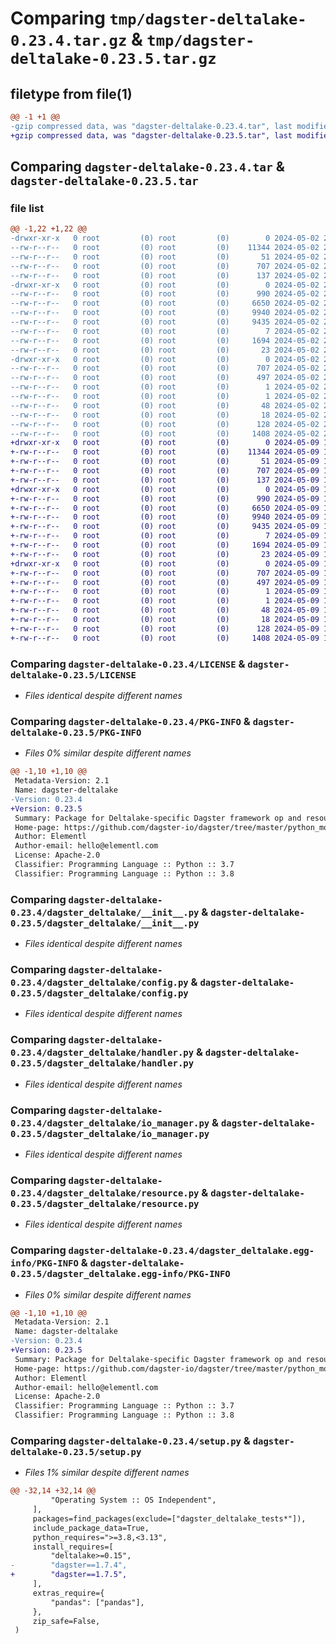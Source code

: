 # Comparing `tmp/dagster-deltalake-0.23.4.tar.gz` & `tmp/dagster-deltalake-0.23.5.tar.gz`

## filetype from file(1)

```diff
@@ -1 +1 @@
-gzip compressed data, was "dagster-deltalake-0.23.4.tar", last modified: Thu May  2 20:43:17 2024, max compression
+gzip compressed data, was "dagster-deltalake-0.23.5.tar", last modified: Thu May  9 17:55:56 2024, max compression
```

## Comparing `dagster-deltalake-0.23.4.tar` & `dagster-deltalake-0.23.5.tar`

### file list

```diff
@@ -1,22 +1,22 @@
-drwxr-xr-x   0 root         (0) root         (0)        0 2024-05-02 20:43:17.155128 dagster-deltalake-0.23.4/
--rw-r--r--   0 root         (0) root         (0)    11344 2024-05-02 20:31:41.000000 dagster-deltalake-0.23.4/LICENSE
--rw-r--r--   0 root         (0) root         (0)       51 2024-05-02 20:31:41.000000 dagster-deltalake-0.23.4/MANIFEST.in
--rw-r--r--   0 root         (0) root         (0)      707 2024-05-02 20:43:17.155128 dagster-deltalake-0.23.4/PKG-INFO
--rw-r--r--   0 root         (0) root         (0)      137 2024-05-02 20:31:41.000000 dagster-deltalake-0.23.4/README.md
-drwxr-xr-x   0 root         (0) root         (0)        0 2024-05-02 20:43:17.151128 dagster-deltalake-0.23.4/dagster_deltalake/
--rw-r--r--   0 root         (0) root         (0)      990 2024-05-02 20:31:41.000000 dagster-deltalake-0.23.4/dagster_deltalake/__init__.py
--rw-r--r--   0 root         (0) root         (0)     6650 2024-05-02 20:31:41.000000 dagster-deltalake-0.23.4/dagster_deltalake/config.py
--rw-r--r--   0 root         (0) root         (0)     9940 2024-05-02 20:31:41.000000 dagster-deltalake-0.23.4/dagster_deltalake/handler.py
--rw-r--r--   0 root         (0) root         (0)     9435 2024-05-02 20:31:41.000000 dagster-deltalake-0.23.4/dagster_deltalake/io_manager.py
--rw-r--r--   0 root         (0) root         (0)        7 2024-05-02 20:31:41.000000 dagster-deltalake-0.23.4/dagster_deltalake/py.typed
--rw-r--r--   0 root         (0) root         (0)     1694 2024-05-02 20:31:41.000000 dagster-deltalake-0.23.4/dagster_deltalake/resource.py
--rw-r--r--   0 root         (0) root         (0)       23 2024-05-02 20:31:41.000000 dagster-deltalake-0.23.4/dagster_deltalake/version.py
-drwxr-xr-x   0 root         (0) root         (0)        0 2024-05-02 20:43:17.155128 dagster-deltalake-0.23.4/dagster_deltalake.egg-info/
--rw-r--r--   0 root         (0) root         (0)      707 2024-05-02 20:43:17.000000 dagster-deltalake-0.23.4/dagster_deltalake.egg-info/PKG-INFO
--rw-r--r--   0 root         (0) root         (0)      497 2024-05-02 20:43:17.000000 dagster-deltalake-0.23.4/dagster_deltalake.egg-info/SOURCES.txt
--rw-r--r--   0 root         (0) root         (0)        1 2024-05-02 20:43:17.000000 dagster-deltalake-0.23.4/dagster_deltalake.egg-info/dependency_links.txt
--rw-r--r--   0 root         (0) root         (0)        1 2024-05-02 20:43:17.000000 dagster-deltalake-0.23.4/dagster_deltalake.egg-info/not-zip-safe
--rw-r--r--   0 root         (0) root         (0)       48 2024-05-02 20:43:17.000000 dagster-deltalake-0.23.4/dagster_deltalake.egg-info/requires.txt
--rw-r--r--   0 root         (0) root         (0)       18 2024-05-02 20:43:17.000000 dagster-deltalake-0.23.4/dagster_deltalake.egg-info/top_level.txt
--rw-r--r--   0 root         (0) root         (0)      128 2024-05-02 20:43:17.155128 dagster-deltalake-0.23.4/setup.cfg
--rw-r--r--   0 root         (0) root         (0)     1408 2024-05-02 20:31:41.000000 dagster-deltalake-0.23.4/setup.py
+drwxr-xr-x   0 root         (0) root         (0)        0 2024-05-09 17:55:56.144104 dagster-deltalake-0.23.5/
+-rw-r--r--   0 root         (0) root         (0)    11344 2024-05-09 17:47:35.000000 dagster-deltalake-0.23.5/LICENSE
+-rw-r--r--   0 root         (0) root         (0)       51 2024-05-09 17:47:35.000000 dagster-deltalake-0.23.5/MANIFEST.in
+-rw-r--r--   0 root         (0) root         (0)      707 2024-05-09 17:55:56.144104 dagster-deltalake-0.23.5/PKG-INFO
+-rw-r--r--   0 root         (0) root         (0)      137 2024-05-09 17:47:35.000000 dagster-deltalake-0.23.5/README.md
+drwxr-xr-x   0 root         (0) root         (0)        0 2024-05-09 17:55:56.144104 dagster-deltalake-0.23.5/dagster_deltalake/
+-rw-r--r--   0 root         (0) root         (0)      990 2024-05-09 17:47:35.000000 dagster-deltalake-0.23.5/dagster_deltalake/__init__.py
+-rw-r--r--   0 root         (0) root         (0)     6650 2024-05-09 17:47:35.000000 dagster-deltalake-0.23.5/dagster_deltalake/config.py
+-rw-r--r--   0 root         (0) root         (0)     9940 2024-05-09 17:47:35.000000 dagster-deltalake-0.23.5/dagster_deltalake/handler.py
+-rw-r--r--   0 root         (0) root         (0)     9435 2024-05-09 17:47:35.000000 dagster-deltalake-0.23.5/dagster_deltalake/io_manager.py
+-rw-r--r--   0 root         (0) root         (0)        7 2024-05-09 17:47:35.000000 dagster-deltalake-0.23.5/dagster_deltalake/py.typed
+-rw-r--r--   0 root         (0) root         (0)     1694 2024-05-09 17:47:35.000000 dagster-deltalake-0.23.5/dagster_deltalake/resource.py
+-rw-r--r--   0 root         (0) root         (0)       23 2024-05-09 17:47:35.000000 dagster-deltalake-0.23.5/dagster_deltalake/version.py
+drwxr-xr-x   0 root         (0) root         (0)        0 2024-05-09 17:55:56.144104 dagster-deltalake-0.23.5/dagster_deltalake.egg-info/
+-rw-r--r--   0 root         (0) root         (0)      707 2024-05-09 17:55:55.000000 dagster-deltalake-0.23.5/dagster_deltalake.egg-info/PKG-INFO
+-rw-r--r--   0 root         (0) root         (0)      497 2024-05-09 17:55:55.000000 dagster-deltalake-0.23.5/dagster_deltalake.egg-info/SOURCES.txt
+-rw-r--r--   0 root         (0) root         (0)        1 2024-05-09 17:55:55.000000 dagster-deltalake-0.23.5/dagster_deltalake.egg-info/dependency_links.txt
+-rw-r--r--   0 root         (0) root         (0)        1 2024-05-09 17:55:55.000000 dagster-deltalake-0.23.5/dagster_deltalake.egg-info/not-zip-safe
+-rw-r--r--   0 root         (0) root         (0)       48 2024-05-09 17:55:55.000000 dagster-deltalake-0.23.5/dagster_deltalake.egg-info/requires.txt
+-rw-r--r--   0 root         (0) root         (0)       18 2024-05-09 17:55:55.000000 dagster-deltalake-0.23.5/dagster_deltalake.egg-info/top_level.txt
+-rw-r--r--   0 root         (0) root         (0)      128 2024-05-09 17:55:56.144104 dagster-deltalake-0.23.5/setup.cfg
+-rw-r--r--   0 root         (0) root         (0)     1408 2024-05-09 17:47:35.000000 dagster-deltalake-0.23.5/setup.py
```

### Comparing `dagster-deltalake-0.23.4/LICENSE` & `dagster-deltalake-0.23.5/LICENSE`

 * *Files identical despite different names*

### Comparing `dagster-deltalake-0.23.4/PKG-INFO` & `dagster-deltalake-0.23.5/PKG-INFO`

 * *Files 0% similar despite different names*

```diff
@@ -1,10 +1,10 @@
 Metadata-Version: 2.1
 Name: dagster-deltalake
-Version: 0.23.4
+Version: 0.23.5
 Summary: Package for Deltalake-specific Dagster framework op and resource components.
 Home-page: https://github.com/dagster-io/dagster/tree/master/python_modules/libraries/dagster-deltalake
 Author: Elementl
 Author-email: hello@elementl.com
 License: Apache-2.0
 Classifier: Programming Language :: Python :: 3.7
 Classifier: Programming Language :: Python :: 3.8
```

### Comparing `dagster-deltalake-0.23.4/dagster_deltalake/__init__.py` & `dagster-deltalake-0.23.5/dagster_deltalake/__init__.py`

 * *Files identical despite different names*

### Comparing `dagster-deltalake-0.23.4/dagster_deltalake/config.py` & `dagster-deltalake-0.23.5/dagster_deltalake/config.py`

 * *Files identical despite different names*

### Comparing `dagster-deltalake-0.23.4/dagster_deltalake/handler.py` & `dagster-deltalake-0.23.5/dagster_deltalake/handler.py`

 * *Files identical despite different names*

### Comparing `dagster-deltalake-0.23.4/dagster_deltalake/io_manager.py` & `dagster-deltalake-0.23.5/dagster_deltalake/io_manager.py`

 * *Files identical despite different names*

### Comparing `dagster-deltalake-0.23.4/dagster_deltalake/resource.py` & `dagster-deltalake-0.23.5/dagster_deltalake/resource.py`

 * *Files identical despite different names*

### Comparing `dagster-deltalake-0.23.4/dagster_deltalake.egg-info/PKG-INFO` & `dagster-deltalake-0.23.5/dagster_deltalake.egg-info/PKG-INFO`

 * *Files 0% similar despite different names*

```diff
@@ -1,10 +1,10 @@
 Metadata-Version: 2.1
 Name: dagster-deltalake
-Version: 0.23.4
+Version: 0.23.5
 Summary: Package for Deltalake-specific Dagster framework op and resource components.
 Home-page: https://github.com/dagster-io/dagster/tree/master/python_modules/libraries/dagster-deltalake
 Author: Elementl
 Author-email: hello@elementl.com
 License: Apache-2.0
 Classifier: Programming Language :: Python :: 3.7
 Classifier: Programming Language :: Python :: 3.8
```

### Comparing `dagster-deltalake-0.23.4/setup.py` & `dagster-deltalake-0.23.5/setup.py`

 * *Files 1% similar despite different names*

```diff
@@ -32,14 +32,14 @@
         "Operating System :: OS Independent",
     ],
     packages=find_packages(exclude=["dagster_deltalake_tests*"]),
     include_package_data=True,
     python_requires=">=3.8,<3.13",
     install_requires=[
         "deltalake>=0.15",
-        "dagster==1.7.4",
+        "dagster==1.7.5",
     ],
     extras_require={
         "pandas": ["pandas"],
     },
     zip_safe=False,
 )
```

